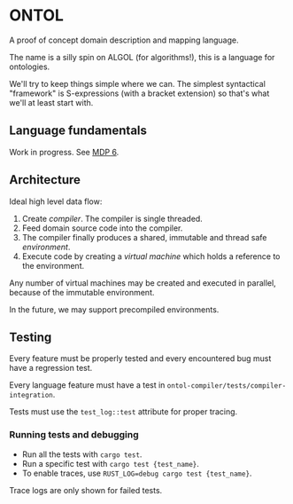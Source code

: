 # ONTOL

A proof of concept domain description and mapping language.

The name is a silly spin on ALGOL (for algorithms!), this is a language for ontologies.

We'll try to keep things simple where we can.
The simplest syntactical "framework" is S-expressions (with a bracket extension) so that's what we'll at least start with.

## Language fundamentals

Work in progress. See [MDP 6](https://gitlab.com/protojour/x-design-proposals/-/issues/8).

## Architecture

Ideal high level data flow:

1. Create _compiler_. The compiler is single threaded.
2. Feed domain source code into the compiler.
3. The compiler finally produces a shared, immutable and thread safe _environment_.
4. Execute code by creating a _virtual machine_ which holds a reference to the environment.

Any number of virtual machines may be created and executed in parallel, because of the immutable environment.

In the future, we may support precompiled environments.

## Testing

Every feature must be properly tested and every encountered bug must have a regression test.

Every language feature must have a test in `ontol-compiler/tests/compiler-integration`.

Tests must use the `test_log::test` attribute for proper tracing.

### Running tests and debugging

* Run all the tests with `cargo test`.
* Run a specific test with `cargo test {test_name}`.
* To enable traces, use `RUST_LOG=debug cargo test {test_name}`.

Trace logs are only shown for failed tests.
